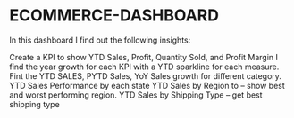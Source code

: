 # ECOMMERCE-DASHBOARD

In this dashboard I find out the following insights:

Create a KPI to show YTD  Sales, Profit, Quantity Sold, and Profit Margin
I find the year growth for each KPI with a YTD sparkline for each measure.
Fint the YTD SALES, PYTD Sales, YoY Sales growth for different category.
YTD Sales Performance by each state
YTD Sales by Region to – show best and worst performing region.
YTD Sales by Shipping Type – get best shipping type
